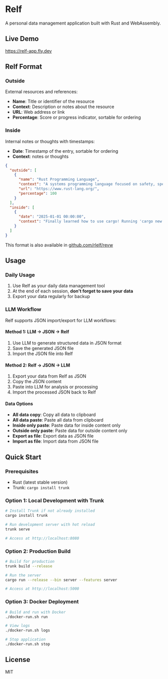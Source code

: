 # Relf

A personal data management application built with Rust and WebAssembly.

## Live Demo

https://relf-app.fly.dev

## Relf Format

### Outside
External resources and references:
- **Name**: Title or identifier of the resource
- **Context**: Description or notes about the resource
- **URL**: Web address or link
- **Percentage**: Score or progress indicator, sortable for ordering

### Inside
Internal notes or thoughts with timestamps:
- **Date**: Timestamp of the entry, sortable for ordering
- **Context**: notes or thoughts

```json
{
  "outside": [
    {
      "name": "Rust Programming Language",
      "context": "A systems programming language focused on safety, speed, and concurrency.",
      "url": "https://www.rust-lang.org/",
      "percentage": 100
    }
  ],
  "inside": [
    {
      "date": "2025-01-01 00:00:00",
      "context": "Finally learned how to use cargo! Running 'cargo new my_project' creates such a clean project structure."
    }
  ]
}
```

This format is also available in [github.com/rlelf/revw](https://github.com/rlelf/revw)

## Usage

### Daily Usage
1. Use Relf as your daily data management tool
2. At the end of each session, **don't forget to save your data**
3. Export your data regularly for backup

### LLM Workflow
Relf supports JSON import/export for LLM workflows:

#### Method 1: LLM → JSON → Relf
1. Use LLM to generate structured data in JSON format
2. Save the generated JSON file
3. Import the JSON file into Relf

#### Method 2: Relf → JSON → LLM
1. Export your data from Relf as JSON
2. Copy the JSON content
3. Paste into LLM for analysis or processing
4. Import the processed JSON back to Relf

#### Data Options
- **All data copy**: Copy all data to clipboard
- **All data paste**: Paste all data from clipboard
- **Inside only paste**: Paste data for inside content only
- **Outside only paste**: Paste data for outside content only
- **Export as file**: Export data as JSON file
- **Import as file**: Import data from JSON file

## Quick Start

### Prerequisites

- Rust (latest stable version)
- Trunk: `cargo install trunk`

### Option 1: Local Development with Trunk
```bash
# Install Trunk if not already installed
cargo install trunk

# Run development server with hot reload
trunk serve

# Access at http://localhost:8080
```

### Option 2: Production Build
```bash
# Build for production
trunk build --release

# Run the server
cargo run --release --bin server --features server

# Access at http://localhost:5000
```

### Option 3: Docker Deployment

```bash
# Build and run with Docker
./docker-run.sh run

# View logs
./docker-run.sh logs

# Stop application
./docker-run.sh stop
```


## License

MIT
